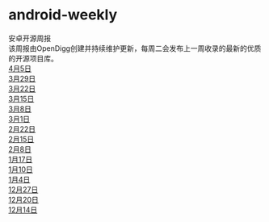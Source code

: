 # android-weekly
安卓开源周报<br />
该周报由OpenDigg创建并持续维护更新，每周二会发布上一周收录的最新的优质的开源项目库。<br />
[4月5日](https://github.com/opendigg/android-weekly/issues/17)<br />
[3月29日](https://github.com/opendigg/android-weekly/issues/16)<br />
[3月22日](https://github.com/opendigg/android-weekly/issues/15)<br />
[3月15日](https://github.com/opendigg/android-weekly/issues/14)<br />
[3月8日](https://github.com/opendigg/android-weekly/issues/13)<br />
[3月1日](https://github.com/opendigg/android-weekly/issues/12)<br />
[2月22日](https://github.com/opendigg/android-weekly/issues/11)<br />
[2月15日](https://github.com/opendigg/android-weekly/issues/10)<br />
[2月8日](https://github.com/opendigg/android-weekly/issues/9)<br />
[1月17日](https://github.com/opendigg/android-weekly/issues/8)<br />
[1月10日](https://github.com/opendigg/android-weekly/issues/7)<br />
[1月4日](https://github.com/opendigg/android-weekly/issues/6)<br />
[12月27日](https://github.com/opendigg/android-weekly/issues/4)<br />
[12月20日](https://github.com/opendigg/android-weekly/issues/3) <br />
[12月14日](https://github.com/opendigg/android-weekly/issues/1) <br />


